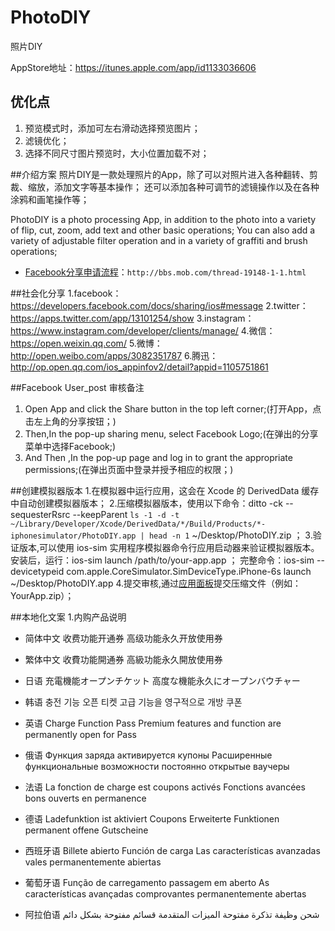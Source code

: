 PhotoDIY
==========
照片DIY

AppStore地址：https://itunes.apple.com/app/id1133036606

## 优化点
1. 预览模式时，添加可左右滑动选择预览图片；
2. 滤镜优化；
3. 选择不同尺寸图片预览时，大小位置加载不对；

##介绍方案
照片DIY是一款处理照片的App，除了可以对照片进入各种翻转、剪裁、缩放，添加文字等基本操作；
还可以添加各种可调节的滤镜操作以及在各种涂鸦和画笔操作等；

PhotoDIY is a photo processing App, in addition to the photo into a variety of flip, cut, zoom, add text and other basic operations;
You can also add a variety of adjustable filter operation and in a variety of graffiti and brush operations;

* [Facebook分享申请流程](http://bbs.mob.com/thread-19148-1-1.html)：`http://bbs.mob.com/thread-19148-1-1.html`


##社会化分享
1.facebook：https://developers.facebook.com/docs/sharing/ios#message
2.twitter：https://apps.twitter.com/app/13101254/show
3.instagram：https://www.instagram.com/developer/clients/manage/
4.微信：https://open.weixin.qq.com/
5.微博：http://open.weibo.com/apps/3082351787
6.腾迅：http://op.open.qq.com/ios_appinfov2/detail?appid=1105751861

##Facebook User_post 审核备注
1. Open App and click the Share button in the top left corner;(打开App，点击左上角的分享按钮；)
2. Then,In the pop-up sharing menu, select Facebook Logo;(在弹出的分享菜单中选择Facebook;)
3. And Then ,In the pop-up page and log in to grant the appropriate permissions;(在弹出页面中登录并授予相应的权限；)


##创建模拟器版本
1.在模拟器中运行应用，这会在 Xcode 的 DerivedData 缓存中自动创建模拟器版本；
2.压缩模拟器版本，使用以下命令：ditto -ck --sequesterRsrc --keepParent `ls -1 -d -t ~/Library/Developer/Xcode/DerivedData/*/Build/Products/*-iphonesimulator/PhotoDIY.app | head -n 1` ~/Desktop/PhotoDIY.zip ；
3.验证版本,可以使用 ios-sim 实用程序模拟器命令行应用启动器来验证模拟器版本。
安装后，运行：ios-sim launch /path/to/your-app.app ；
完整命令：ios-sim --devicetypeid com.apple.CoreSimulator.SimDeviceType.iPhone-6s launch ~/Desktop/PhotoDIY.app
4.提交审核,通过[应用面板](https://developers.facebook.com/apps)提交压缩文件（例如：YourApp.zip）；


##本地化文案
1.内购产品说明

- 简体中文
收费功能开通券
高级功能永久开放使用券

- 繁体中文
收費功能開通券
高級功能永久開放使用券

- 日语
充電機能オープンチケット
高度な機能永久にオープンバウチャー

- 韩语
충전 기능 오픈 티켓
고급 기능을 영구적으로 개방 쿠폰

- 英语
Charge Function Pass
Premium features and function are permanently open for Pass

- 俄语
Функция заряда активируется купоны
Расширенные функциональные возможности постоянно открытые ваучеры

- 法语
La fonction de charge est coupons activés
Fonctions avancées bons ouverts en permanence

- 德语
Ladefunktion ist aktiviert Coupons
Erweiterte Funktionen permanent offene Gutscheine

- 西班牙语
Billete abierto Función de carga
Las características avanzadas vales permanentemente abiertas

- 葡萄牙语
Função de carregamento passagem em aberto
As características avançadas comprovantes permanentemente abertas

- 阿拉伯语
شحن وظيفة تذكرة مفتوحة
الميزات المتقدمة قسائم مفتوحة بشكل دائم
